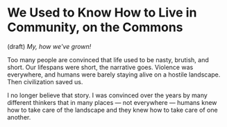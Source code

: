 # We Used to Know How to Live in Community, on the Commons 
(draft) 
*My, how we've grown! </irony>* 

Too many people are convinced that life used to be nasty, brutish, and short. Our lifespans were short, the narrative goes. Violence was everywhere, and humans were barely staying alive on a hostile landscape. Then civilization saved us. 

I no longer believe that story. I was convinced over the years by many different thinkers that in many places — not everywhere — humans knew how to take care of the landscape and they knew how to take care of one another.

